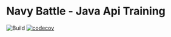 # Navy Battle - Java Api Training
![Build](https://github.com/Hanarion/java_api_training/actions/workflows/build.yml/badge.svg)
[![codecov](https://codecov.io/gh/Hanarion/java_api_training/branch/master/graph/badge.svg)](https://codecov.io/gh/Hanarion/java_api_training)
